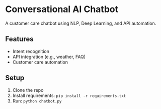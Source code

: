 # Conversational AI Chatbot

A customer care chatbot using NLP, Deep Learning, and API automation.

## Features
- Intent recognition
- API integration (e.g., weather, FAQ)
- Customer care automation

## Setup
1. Clone the repo
2. Install requirements: `pip install -r requirements.txt`
3. Run: `python chatbot.py`
